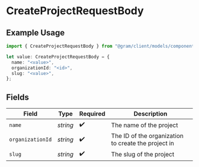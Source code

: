 # CreateProjectRequestBody

## Example Usage

```typescript
import { CreateProjectRequestBody } from "@gram/client/models/components";

let value: CreateProjectRequestBody = {
  name: "<value>",
  organizationId: "<id>",
  slug: "<value>",
};
```

## Fields

| Field                                               | Type                                                | Required                                            | Description                                         |
| --------------------------------------------------- | --------------------------------------------------- | --------------------------------------------------- | --------------------------------------------------- |
| `name`                                              | *string*                                            | :heavy_check_mark:                                  | The name of the project                             |
| `organizationId`                                    | *string*                                            | :heavy_check_mark:                                  | The ID of the organization to create the project in |
| `slug`                                              | *string*                                            | :heavy_check_mark:                                  | The slug of the project                             |
